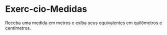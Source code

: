 # Exerc-cio-Medidas
Receba uma medida em metros e exiba seus equivalentes em quilômetros e centímetros.
